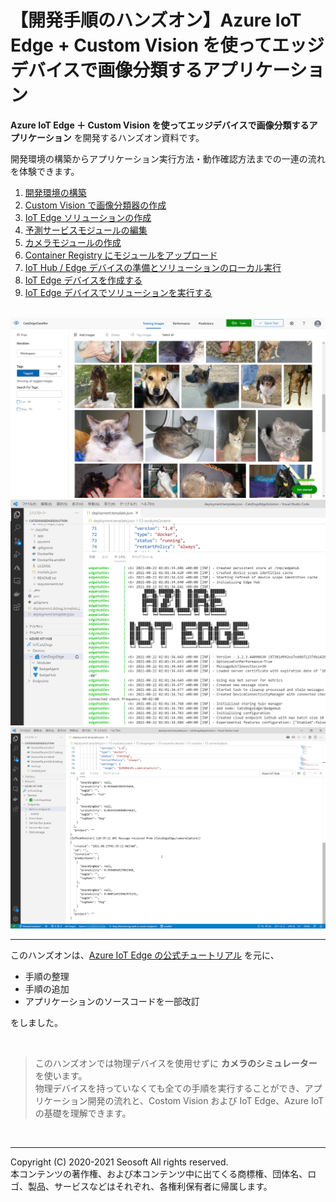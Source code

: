 # 【開発手順のハンズオン】Azure IoT Edge + Custom Vision を使ってエッジデバイスで画像分類するアプリケーション

**Azure IoT Edge ＋ Custom Vision を使ってエッジデバイスで画像分類するアプリケーション** を開発するハンズオン資料です。

開発環境の構築からアプリケーション実行方法・動作確認方法までの一連の流れを体験できます。

1. [開発環境の構築](./01_install.md)
2. [Custom Vision で画像分類器の作成](./02_custom_vision.md)
3. [IoT Edge ソリューションの作成](./03_create_edgeapp.md)
4. [予測サービスモジュールの編集](./04_edit_classfier.md)
5. [カメラモジュールの作成](./05_create_cameramodule.md)
6. [Container Registry にモジュールをアップロード](./06_upload_to_acr.md)
7. [IoT Hub / Edge デバイスの準備とソリューションのローカル実行](./07_create_iothub_edgedevice.md)
9. [IoT Edge デバイスを作成する](./08_prepare_edgedevice.md)
9. [IoT Edge デバイスでソリューションを実行する](./09_run_on_edgedevice.md)

<br />

<img src="../docs/images/customvision_top_image.jpg" width="560px" />
<br />
<img src="../docs/images/07/vs_starting_iotedge_simulator.jpg" width="560px" />
<br />
<img src="../docs/images/09/vs_display_buildin_monitor.jpg" width="560px" />

<br />

---

このハンズオンは、[Azure IoT Edge の公式チュートリアル](https://docs.microsoft.com/ja-jp/azure/iot-edge/tutorial-deploy-custom-vision) を元に、

- 手順の整理
- 手順の追加
- アプリケーションのソースコードを一部改訂

をしました。

<br />

> このハンズオンでは物理デバイスを使用せずに **カメラのシミュレーター**を使います。  
> 物理デバイスを持っていなくても全ての手順を実行することができ、アプリケーション開発の流れと、Costom Vision および IoT Edge、Azure IoT の基礎を理解できます。

<br />

---

Copyright (C) 2020-2021 Seosoft All rights reserved.  
本コンテンツの著作権、および本コンテンツ中に出てくる商標権、団体名、ロゴ、製品、サービスなどはそれぞれ、各権利保有者に帰属します。
